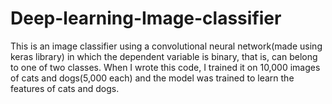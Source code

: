 # Deep-learning-Image-classifier
This is an image classifier using a convolutional neural network(made using keras library) in which the dependent variable is binary, that is, can belong to one of two classes. When I wrote this code, I trained it on 10,000 images of cats and dogs(5,000 each) and the model was trained to learn the features of cats and dogs.
